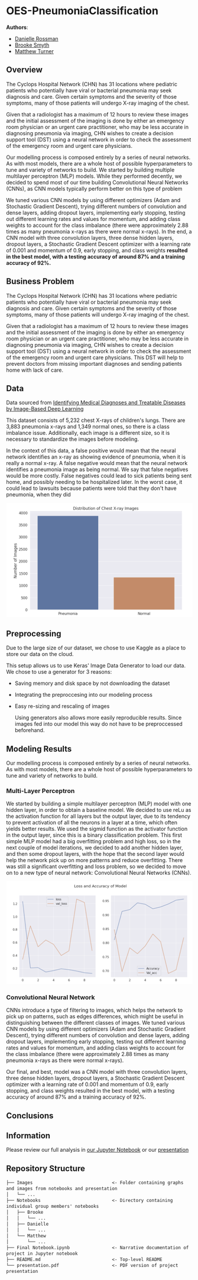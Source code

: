 
# OES-PneumoniaClassification

**Authors**:

- [Danielle Rossman](https://github.com/dmrossm)
- [Brooke Smyth](https://github.com/brooke57)
- [Matthew Turner](https://github.com/austint1121)


## Overview

The Cyclops Hospital Network (CHN)  has 31 locations where pediatric patients who potentially have viral or bacterial
pneumonia may seek diagnosis and care. Given certain symptoms and the severity of those symptoms, many of those patients
will undergo X-ray imaging of the chest.

Given that a radiologist has a maximum of 12 hours to review these images and the initial
assessment of the imaging is done by either an emergency room physician or an urgent care practitioner, who may be less
accurate in diagnosing pneumonia via imaging, CHN wishes to create a decision support tool (DST) using a neural network
in order to check the assessment of the emergency room and urgent care physicians.

Our modelling process is composed entirely by a series of neural networks. As with most models, there
are a whole host of possible hyperparameters to tune and variety of networks to build. We started by building multiple
multilayer perceptron (MLP) models. While they performed decently, we decided to spend most of our time building
Convolutional Neural Networks (CNNs), as CNN models typically perform better on this type of problem

 We tuned various CNN models by using different optimizers (Adam and Stochastic Gradient Descent),
trying different numbers of convolution and dense layers, adding dropout layers, implementing early stopping, testing
out different learning rates and values for momentum, and adding class weights to account for the class imbalance (there
were approximately 2.88 times as many pneumonia x-rays as there were normal x-rays). In the end, a CNN model with three
convolution layers, three dense hidden layers, dropout layers, a Stochastic Gradient Descent optimizer with a learning
rate of 0.001 and momentum of 0.9, early stopping, and class weights **resulted in the best model, with a testing accuracy
of around 87% and a training accuracy of 92%.**


## Business Problem

The Cyclops Hospital Network (CHN)  has 31 locations where pediatric patients who potentially have viral or bacterial
pneumonia may seek diagnosis and care. Given certain symptoms and the severity of those symptoms, many of those patients
will undergo X-ray imaging of the chest.

Given that a radiologist has a maximum of 12 hours to review these images and the initial
assessment of the imaging is done by either an emergency room physician or an urgent care practitioner, who may be less
accurate in diagnosing pneumonia via imaging, CHN wishes to create a decision support tool (DST) using a neural network
in order to check the assessment of the emergency room and urgent care physicians. This DST will help to prevent doctors
from missing important diagnoses and sending patients home with lack of care.


## Data
Data sourced from [Identifying Medical Diagnoses and Treatable Diseases by Image-Based Deep Learning](https://www.cell.com/cell/fulltext/S0092-8674(18)30154-5)

This dataset consists of 5,232 chest X-rays of children's lungs. There are 3,883 pneumonia x-rays and 1,349 normal ones,
so there is a class imbalance issue. Additionally, each image is a different size, so it is necessary to standardize the
images before modeling.

In the context of this data, a false positive would mean that the neural network identifies an x-ray as showing evidence
of pneumonia, when it is really a normal x-ray. A false negative would mean that the neural network identifies a
pneumonia image as being normal. We say that false negatives would be more costly. False negatives could lead to sick
patients being sent home, and possibly needing to be hospitalized later. In the worst case, it could lead to lawsuits
because patients were told that they don't have pneumonia, when they did

![Imbalance graph](https://github.com/austint1121/OES-PneumoniaClassification/blob/main/Images/class_imbalance.png)

## Preprocessing

Due to the large size of our dataset, we chose to use Kaggle as a place to store our data on the cloud.

This setup allows us to use Keras' Image Data Generator to load our data. We chose to use a generator for 3 reasons:
- Saving memory and disk space by not downloading the dataset
- Integrating the preproccesing into our modeling process
- Easy re-sizing and rescaling of images


  Using generators also allows more easily reproducible results. Since images fed into our model this way do not have to be preproccessed beforehand.


## Modeling Results

Our modelling process is composed entirely by a series of neural networks. As with most models, there are a whole host
of possible hyperparameters to tune and variety of networks to build.

### Multi-Layer Perceptron
We started by building a simple multilayer
perceptron (MLP) model with one hidden layer, in order to obtain a baseline model. We decided to use reLu as the
activation function for all layers but the output layer, due to its tendency to prevent activation of all the neurons in
a layer at a time, which often yields better results. We used the sigmid function as the activator function in the
output layer, since this is a binary classification problem. This first simple MLP model had a big overfitting problem
and high loss, so in the next couple of model iterations, we decided to add another hidden layer, and then some dropout
layers, with the hope that the second layer would help the network pick up on more patterns and reduce overfitting.
There was still a significant overfitting and loss problem, so we decided to move on to a new type of neural network:
Convolutional Neural Networks (CNNs).

![Baseline MLP Training Graph](https://github.com/austint1121/OES-PneumoniaClassification/blob/main/Images/simple_mlp.png)

### Convolutional Neural Network
CNNs introduce a type of filtering to images, which helps the network to pick up
on patterns, such as edges differences, which might be useful in distinguishing between the different classes of images.
We tuned various CNN models by using different optimizers (Adam and Stochastic Gradient Descent), trying different
numbers of convolution and dense layers, adding dropout layers, implementing early stopping, testing out different
learning rates and values for momentum, and adding class weights to account for the class imbalance (there were
approximately 2.88 times as many pneumonia x-rays as there were normal x-rays).

Our final, and best, model was a CNN model with three convolution layers, three dense hidden layers, dropout layers, a
Stochastic Gradient Descent optimizer with a learning rate of 0.001 and momentum of 0.9, early stopping, and class
weights resulted in the best model, with a testing accuracy of around 87% and a training accuracy of 92%.

## Conclusions


## Information

Please review our full analysis in [our Jupyter Notebook]()
or our [presentation]()

## Repository Structure

```
├── Images                              <- Folder containing graphs and images from notebooks and presentation
│   └── ...
├── Notebooks                           <- Directory containing individual group members' notebooks
│   ├── Brooke                  
│   │   └── ...
│   ├── Danielle              
│   │   └── ...
│   └── Matthew                  
│       └── ...
├── Final Notebook.ipynb                <- Narrative documentation of project in Jupyter notebook
├── README.md                           <- Top-level README
└── presentation.pdf                    <- PDF version of project presentation
``` 




